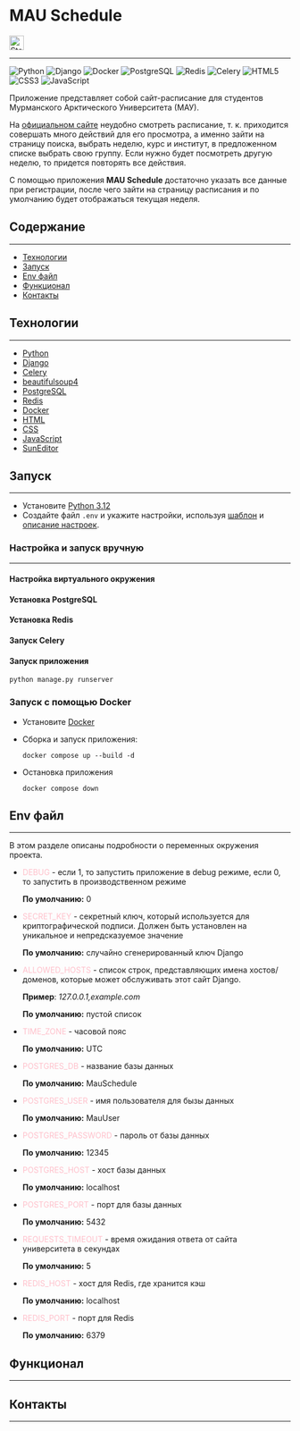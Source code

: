 # MAU Schedule

<img alt="Static Badge" src="https://img.shields.io/badge/status-testing-blue" height="26">

--------------------


<a href="https://www.python.org/" style="text-decoration: none">
  <img alt="Python" src="https://img.shields.io/badge/python-3670A0?style=for-the-badge&logo=python&logoColor=ffdd54&link=https://www.djangoproject.com/">
</a>
<a href="https://www.djangoproject.com/" style="text-decoration: none">
  <img alt="Django" src="https://img.shields.io/badge/django-%23092E20.svg?style=for-the-badge&logo=django&logoColor=white">
</a>
<a href="https://www.djangoproject.com/" style="text-decoration: none">
  <img alt="Docker" src="https://img.shields.io/badge/docker-%230db7ed.svg?style=for-the-badge&logo=docker&logoColor=white">
</a>
<a href="https://www.djangoproject.com/" style="text-decoration: none">
  <img alt="PostgreSQL" src="https://img.shields.io/badge/postgres-%23316192.svg?style=for-the-badge&logo=postgresql&logoColor=white">
</a>
<a href="https://www.djangoproject.com/" style="text-decoration: none">
  <img alt="Redis" src="https://img.shields.io/badge/redis-%23DD0031.svg?style=for-the-badge&logo=redis&logoColor=white">
</a>
<a href="https://www.djangoproject.com/" style="text-decoration: none">
  <img alt="Celery" src="https://img.shields.io/badge/celery-%23a9cc54.svg?style=for-the-badge&logo=celery&logoColor=ddf4a4">
</a>
<a href="https://developer.mozilla.org/en-US/docs/Web/HTML" style="text-decoration: none">
  <img alt="HTML5" src="https://img.shields.io/badge/html5-%23E34F26.svg?style=for-the-badge&logo=html5&logoColor=white">
</a>
<a href="https://developer.mozilla.org/en-US/docs/Web/CSS" style="text-decoration: none">
  <img alt="CSS3" src="https://img.shields.io/badge/css3-%231572B6.svg?style=for-the-badge&logo=css3&logoColor=white">
</a>
<a href="https://developer.mozilla.org/en-US/docs/Web/JavaScript" style="text-decoration: none">
  <img alt="JavaScript" src="https://img.shields.io/badge/javascript-%23323330.svg?style=for-the-badge&logo=javascript&logoColor=%23F7DF1E">
</a>

Приложение представляет собой сайт-расписание для студентов Мурманского Арктического Университета (МАУ).

На [официальном сайте](https://www.mauniver.ru/student/timetable/new/) неудобно смотреть расписание, т. к. приходится совершать много действий для его просмотра, а именно зайти на страницу поиска, выбрать неделю, курс и институт, в предложенном списке выбрать свою группу.
Если нужно будет посмотреть другую неделю, то придется повторять все действия.

С помощью приложения **MAU Schedule** достаточно указать все данные при регистрации, после чего зайти на страницу расписания и по умолчанию будет отображаться текущая неделя.

## Содержание

--------------------

- [Технологии](#технологии)
- [Запуск](#запуск)
- [Env файл](#env-файл)
- [Функционал](#функционал)
- [Контакты](#контакты)

## Технологии

--------------------

- [Python](https://www.python.org/)
- [Django](https://www.djangoproject.com/)
- [Celery](https://docs.celeryq.dev/en/stable/)
- [beautifulsoup4](https://pypi.org/project/beautifulsoup4/)
- [PostgreSQL](https://www.postgresql.org/)
- [Redis](https://redis.io/)
- [Docker](https://www.docker.com/)
- [HTML](https://developer.mozilla.org/en-US/docs/Web/HTML)
- [CSS](https://developer.mozilla.org/en-US/docs/Web/CSS)
- [JavaScript](https://developer.mozilla.org/en-US/docs/Web/JavaScript)
- [SunEditor](https://github.com/JiHong88/suneditor)

## Запуск

--------------------

- Установите [Python 3.12](https://www.python.org/downloads/)
- Создайте файл ```.env``` и укажите настройки, используя [шаблон](.env.template) и [описание настроек](#env-файл).

### Настройка и запуск вручную

--------------------

#### Настройка виртуального окружения

#### Установка PostgreSQL

#### Установка Redis

#### Запуск Celery

#### Запуск приложения

```
python manage.py runserver
```

### Запуск с помощью Docker

- Установите [Docker](https://www.docker.com/)

- Сборка и запуск приложения:

  ```
  docker compose up --build -d
  ```
- Остановка приложения

  ```
  docker compose down
  ```

## Env файл

--------------------

В этом разделе описаны подробности о переменных окружения проекта.

- <span style="color: pink;">DEBUG</span> - если 1, то запустить приложение в debug режиме, если 0, то запустить в производственном режиме

  **По умолчанию:** 0


- <span style="color: pink;">SECRET_KEY</span> - секретный ключ, который используется для криптографической подписи. Должен быть установлен на уникальное и непредсказуемое значение

  **По умолчанию:** случайно сгенерированный ключ Django


- <span style="color: pink;">ALLOWED_HOSTS</span> - список строк, представляющих имена хостов/доменов, которые может обслуживать этот сайт Django.

  **Пример**: _127.0.0.1,example.com_

  **По умолчанию:** пустой список


- <span style="color: pink;">TIME_ZONE</span> - часовой пояс

  **По умолчанию:** UTC


- <span style="color: pink;">POSTGRES_DB</span> - название базы данных

  **По умолчанию:** MauSchedule


- <span style="color: pink;">POSTGRES_USER</span> - имя пользователя для бызы данных

  **По умолчанию:** MauUser


- <span style="color: pink;">POSTGRES_PASSWORD</span> - пароль от базы данных

  **По умолчанию:** 12345


- <span style="color: pink;">POSTGRES_HOST</span> - хост базы данных

  **По умолчанию:** localhost


- <span style="color: pink;">POSTGRES_PORT</span> - порт для базы данных

  **По умолчанию:** 5432


- <span style="color: pink;">REQUESTS_TIMEOUT</span> - время ожидания ответа от сайта университета в секундах

  **По умолчанию:** 5


- <span style="color: pink;">REDIS_HOST</span> - хост для Redis, где хранится кэш

  **По умолчанию:** localhost


- <span style="color: pink;">REDIS_PORT</span> - порт для Redis

  **По умолчанию:** 6379

## Функционал

--------------------

## Контакты

--------------------
